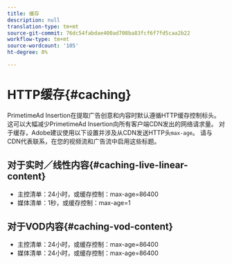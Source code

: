 ```yaml
---
title: 缓存
description: null
translation-type: tm+mt
source-git-commit: 76dc54fabdae400ad708ba83fcf6f7fd5caa2b22
workflow-type: tm+mt
source-wordcount: '105'
ht-degree: 0%

---
```



# HTTP缓存{#caching}

PrimetimeAd Insertion在提取广告创意和内容时默认遵循HTTP缓存控制标头。  这可以大幅减少PrimetimeAd Insertion向所有客户端CDN发出的网络请求量。  对于缓存，Adobe建议使用以下设置并涉及从CDN发送HTTP头`max-age`。  请与CDN代表联系，在您的视频流和广告流中启用这些标题。

## 对于实时／线性内容{#caching-live-linear-content}

* 主控清单：24小时，或缓存控制：max-age=86400
* 媒体清单：1秒，或缓存控制：max-age=1

## 对于VOD内容{#caching-vod-content}

* 主控清单：24小时，或缓存控制：max-age=86400
* 媒体清单：24小时，或缓存控制：max-age=86400
